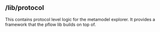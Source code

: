 /lib/protocol
-------------

This contains protocol level logic for the metamodel explorer.
It provides a framework that the pflow lib builds on top of.